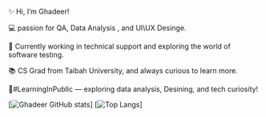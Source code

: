 ✨ Hi, I’m Ghadeer!  

💻  passion for QA, Data Analysis , and UI\UX Desinge.  

🎯 Currently working in technical support and exploring the world of software testing.  

📚 CS Grad from Taibah University, and always curious to learn more.  
 

🌱#LearningInPublic — exploring data analysis, Desining, and tech curiosity!  
<!-- GitHub stats from https://github.com/anuraghazra/github-readme-stats -->
[![Ghadeer GitHub stats](https://github-readme-stats.vercel.app/api?username=ghadeer-mohhammed&show_icons=true&theme=tokyonight)]
[![Top Langs](https://github-readme-stats.vercel.app/api/top-langs/?username=ghadeer-mohhammed&layout=compact&theme=tokyonight)]

